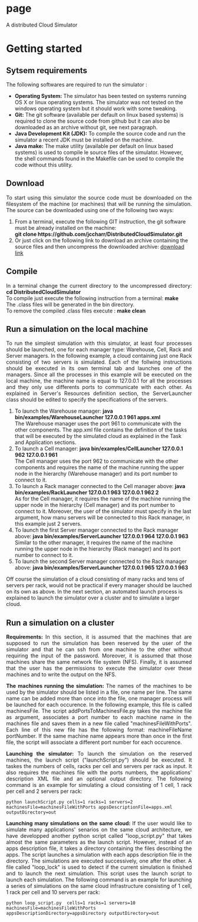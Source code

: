 # page
A distributed Cloud Simulator

# Getting started 

## Sytsem requirements
<p style="text-align: justify;text-justify: inter-word;">
The following softwares are required to run the simulator :
  <ul>
    <li> <span style="font-weight: bold">Operating System:</span> The simulator has been tested on systems running OS X or linux operating systems. The simulator was not tested on the windows operating system but it should work with some tweaking. </li> 
    <li> <span style="font-weight: bold">Git:</span> The git software (available per default on linux based systems) is required to clone the source code from github but it can also be downloaded as an archive without git, see next paragraph.</li>
    <li> <span style="font-weight: bold">Java Development Kit (JDK):</span> To compile the source code and run the simulator a recent JDK must be installed on the machine.</li>
    <li> <span style="font-weight: bold">Java make:</span> The make utility (available per default on linux based systems) is used to compile le source files of the simulator. However, the shell commands found in the Makefile can be used to compile the code without this utility.</li>
  </ul>  
</p>

## Download
<p style="text-align: justify;text-justify: inter-word;">
To start using this simulator the source code must be downloaded on the filesystem of the machine (or machines) that will be running the simulation. The source can be downloaded using one of the following two ways:
  <ol>
    <li> From a terminal, execute the following GIT instruction, the git software must be already installed on the machine:<br/><span style="font-weight: bold">git clone https://github.com/jccharr/DistributedCloudSimulator.git</span></li>
    <li> Or just click on the following link to download an archive containing the source files and then uncompress the downloaded archive: <a href="https://github.com/jccharr/DistributedCloudSimulator/zipball/master"> download link</a></li> 
  </ol>
</p>

## Compile 
<p style="text-align: justify;text-justify: inter-word;">
  In a terminal change the current directory to the uncompressed directory: <span style="font-weight: bold">cd DistributedCloudSimulator</span> <br/>
  To compile just execute the following instruction from a terminal: <span style="font-weight: bold">make</span> <br/>
  The .class files will be generated in the bin directory. <br/>
  To remove the compiled .class files execute : <span style="font-weight: bold">make clean</span>
</p>

## Run a simulation on the local machine
<p style="text-align: justify;text-justify: inter-word;">
To run the simplest simulation with this simulator, at least four processes should be launched, one for each manager type: Warehouse, Cell, Rack and Server managers. In the following example, a cloud containing just one Rack consisting of two servers is simulated. Each of the follwing instructions should be executed in its own terminal tab and launches one of the managers. Since all the processes in this example will be executed on the local machine, the machine name is equal to 127.0.0.1 for all the processes and they only use differents ports to communicate with each other. As explained in Server's Resources definition section, the ServerLauncher class should be edited to specify the specifications of the servers.
  
  <ol>
    <li>To launch the Warehouse manager: <span style="font-weight: bold">java bin/examples/WarehouseLauncher 127.0.0.1 961 apps.xml</span><br/>The Warehouse manager uses the port 961 to communicate with the other components. The app.xml file contains the definition of the tasks that will be executed by the simulated cloud as explained in the Task and Application sections.</li>
    <li>To launch a Cell manager: <span style="font-weight: bold">java bin/examples/CellLauncher 127.0.0.1 962 127.0.0.1 961 </span><br/>The Cell manager uses the port 962 to communicate with the other components and requires the name of the machine running the upper node in the hierarchy (Warehouse manager) and its port number to connect to it.</li>
    <li>To launch a Rack manager connected to the Cell manager above: <span style="font-weight: bold">java bin/examples/RackLauncher 127.0.0.1 963 127.0.0.1 962 2 </span><br/>As for the Cell manager, it requires the name of the machine running the upper node in the hierarchy (Cell manager) and its port number to connect to it. Moreover, the user of the simulator must specify in the last argument, how manu servers will be connected to this Rack manager, in this example just 2 servers. </li>
    <li>To launch the first Server manager connected to the Rack manager above: <span style="font-weight: bold">java bin/examples/ServerLauncher 127.0.0.1 964 127.0.0.1 963 </span><br/>Similar to the other manager, it  requires the name of the machine running the upper node in the hierarchy (Rack manager) and its port number to connect to it.</li>
    <li>To launch the second Server manager connected to the Rack manager above: <span style="font-weight: bold">java bin/examples/ServerLauncher 127.0.0.1 965 127.0.0.1 963</span>
    </li>
  </ol>
  
Off course the simulation of a cloud consisting of many racks and tens of servers per rack, would not be practical if every manager should be lauched on its own as above. In the next section, an automated launch process is explained to launch the simulator over a cluster and to simulate a larger cloud.
</p>

## Run a simulation on a cluster
<p style="text-align: justify;text-justify: inter-word;">
<span style="font-weight: bold">Requirements: </span> In this section, it is assumed that the machines that are supposed to run the simulation has been reserved by the user of the simulator and that he can ssh from one machine to the other without requiring the input of the password. Moreover, it is assumed that those machines share the same network file system (NFS). Finally, it is assumed that the user has the permissions to execute the simulator over these machines and to write the output on the NFS.</p>

<p style="text-align: justify;text-justify: inter-word;">
<span style="font-weight: bold">The machines running the simulation: </span>The names of the machines to be used by the simulator should be listed in a file, one name per line. The same name can be added more than once into the file, one manager process will be launched for each occurence. In the following example, this file is called machinesFile. The script addPortsToMachinesFile.py takes the machine file as argument, associates a port number to each machine name in the machines file and saves them in a new file called "machinesFileWithPorts". Each line of this new file has the following format: machineFileName portNumber. If the same machine name appears more than once in the first file, the script will associate a different port number for each occurence.</p>

<p style="text-align: justify;text-justify: inter-word;">
<span style="font-weight: bold">Launching the simulator: </span> To launch the simulation on the reserved machines, the launch script ("launchScript.py") should be executed. It taskes the numbers of cells, racks per cell and servers per rack as input. It also requires the machines file with the ports numbers, the applications' description XML file and an optional output directory. The following command is an example for simulating a cloud consisting of 1 cell, 1 rack per cell and 2 servers per rack:
</p>

```shell
python launchScript.py cells=1 racks=1 servers=2 machinesFile=machinesFileWithPorts appsDescriptionFile=apps.xml outputDirectory=out
```
<p style="text-align: justify;text-justify: inter-word;">
<span style="font-weight: bold">Launching many simulations on the same cloud: </span> If the user would like to simulate many applications' senarios on the same cloud architecture, we have developped another python script called "loop_script.py" that takes almost the same parameters as the launch script. However, instead of an apps description file, it takes a directory containing the files describing the apps. The script launches a simulation with each apps description file in the directory. The simulations are executed successively, one after the other. A file called "loop_lock" is used to detect if the current simulation is finished and to launch the next simulation. This script uses the launch script to launch each simulation. The following command is an example for launching a series of simulations on the same cloud infrastructure consisting of 1 cell, 1 rack per cell and 10 servers per rack:
</p>

```shell
python loop_script.py  cells=1 racks=1 servers=10 machinesFile=machinesFileWithPorts appsDescriptionDirectory=appsDirectory outputDirectory=out
```
